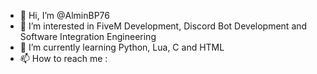 - 👋 Hi, I’m @AlminBP76
- 👀 I’m interested in FiveM Development, Discord Bot Development and Software Integration Engineering
- 🌱 I’m currently learning Python, Lua, C and HTML
- 📫 How to reach me : 

<!---
AlminBP76/AlminBP76 is a ✨ special ✨ repository because its `README.md` (this file) appears on your GitHub profile.
You can click the Preview link to take a look at your changes.
--->
